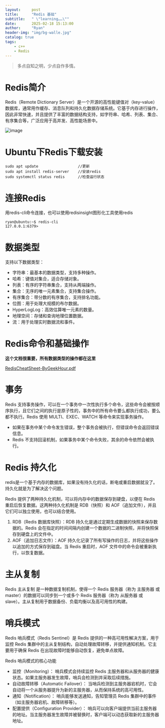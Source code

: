 ```yaml
---
layout:     post
title:      "Redis 基础"
subtitle:   " \"learning……\""
date:       2025-02-18 15:13:00
author:     "Ryan"
header-img: "img/bg-walle.jpg"
catalog: true
tags:
    - c++
    - Redis
---
```


> 多点自知之明，少点自作多情。


# Redis简介  
Redis（Remote Dictionary Server）是一个开源的高性能键值对（key-value）数据库，通常用作缓存、消息队列和持久化数据存储系统。它基于内存进行操作，因此非常快速，并且提供了丰富的数据结构支持，如字符串、哈希、列表、集合、有序集合等，广泛应用于高并发、高性能场景中。  

![image](https://github.com/user-attachments/assets/370ba8a2-5360-486d-8913-67e7006436f9)



# Ubuntu下Redis下载安装  
````
sudo apt update                  //更新
sudo apt install redis-server    //安装redis
sudo systemctl status redis      //检查运行状态
````


# 连接Redis  
用redis-cli命令连接，也可以使用redisinsight图形化工具使用redis  
````
ryan@ubuntu:~$ redis-cli
127.0.0.1:6379> 
````


# 数据类型  
支持以下数据类型：  
* 字符串：最基本的数据类型，支持多种操作。
* 哈希：键值对集合，适合存储对象。
* 列表：有序的字符串集合，支持从两端操作。
* 集合：无序的唯一元素集合，支持集合操作。
* 有序集合：带分数的有序集合，支持排名功能。
* 位图：用于处理大规模的布尔数据。
* HyperLogLog：高效估算唯一元素的数量。
* 地理空间：存储和查询地理位置数据。
* 流：用于处理实时数据流和事件。

# Redis命令和基础操作  
**这个文档很重要，所有数据类型的操作都在这里**

[RedisCheatSheet-ByGeekHour.pdf](https://github.com/user-attachments/files/18840717/RedisCheatSheet-ByGeekHour.pdf)  

# 事务  
Redis 支持事务操作，可以在一个事务中一次性执行多个命令，这些命令会被按顺序执行，且它们之间的执行是原子性的，事务中的所有命令要么都执行成功，要么都不执行。Redis 使用 MULTI、EXEC、WATCH 等命令来实现事务操作。  

* 如果在事务中某个命令发生错误，整个事务会被执行，但错误命令会返回错误信息。
* Redis 不支持回滚机制，如果事务中某个命令失败，其余的命令依然会被执行。

# Redis 持久化  
redis是一个基于内存的数据库，如果没有持久化的话，断电或重启数据就没了。持久化就是为了解决这个问题。  

Redis 提供了两种持久化机制，可以将内存中的数据保存到硬盘，以便在 Redis 重启后恢复数据。这两种持久化机制是 RDB（快照）和 AOF（追加文件），并且它们可以独立使用，也可以结合使用。  
1. RDB（Redis 数据库快照）：RDB 持久化是通过定期生成数据的快照来保存数据的。Redis 会在指定的时间间隔内创建一个数据的二进制快照，并将快照保存到硬盘上的文件中。
2. AOF（追加日志文件）：AOF 持久化记录了所有写操作的日志，并将这些操作以追加的方式保存到磁盘。当 Redis 重启时，AOF 文件中的命令会被重新执行，以恢复数据。

# 主从复制  
Redis 主从复制 是一种数据复制机制，使得一个 Redis 服务器（称为 主服务器 或 master）的数据可以同步到一个或多个 Redis 服务器（称为 从服务器 或 slave）。主从复制用于数据备份、负载均衡以及高可用性的构建。  

# 哨兵模式  
Redis 哨兵模式（Redis Sentinel）是 Redis 提供的一种高可用性解决方案，用于监控 Redis 集群中的主从复制结构，自动处理故障转移，并提供通知机制。它主要用于确保 Redis 在出现故障时能够自动恢复，避免单点故障。  

Redis 哨兵模式的核心功能
* 监控（Monitoring）： 哨兵模式会持续监控 Redis 主服务器和从服务器的健康状态。如果主服务器发生故障，哨兵会检测到并采取后续措施。  
* 自动故障转移（Automatic Failover）： 当哨兵检测到主服务器宕机时，它会自动将一个从服务器提升为新的主服务器，从而保持系统的高可用性。  
* 通知（Notification）： 哨兵能够发送通知，告知管理员 Redis 集群中的事件（如主服务器宕机、故障转移等）。  
* 配置提供（Configuration Provider）： 哨兵可以向客户端提供当前主服务器的地址。当主服务器发生故障并被替换时，客户端可以动态获取新的主服务器地址。  








